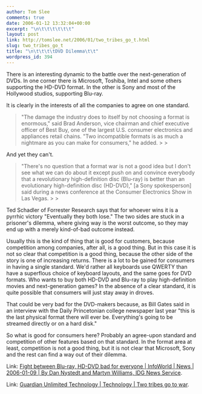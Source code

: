```yaml
---
author: Tom Slee
comments: true
date: 2006-01-12 13:32:04+00:00
excerpt: "\n\t\t\t\t\t\t"
layout: post
link: http://tomslee.net/2006/01/two_tribes_go_t.html
slug: two_tribes_go_t
title: "\n\t\t\t\tDVD Dilemma\t\t"
wordpress_id: 394
---
```



				

There is an interesting dynamic to the battle over the next-generation of DVDs. In one corner there is Microsoft, Toshiba, Intel and some others supporting the HD-DVD format. In the other is Sony and most of the Hollywood studios, supporting Blu-ray.




It is clearly in the interests of all the companies to agree on one standard. 

<blockquote>"The damage the industry does to itself by not
choosing a format is enormous," said Brad Anderson, vice chairman and
chief executive officer of Best Buy, one of the largest U.S. consumer
electronics and appliances retail chains. "Two incompatible formats is
as much a nightmare as you can make for consumers," he added.
> 
> </blockquote>

And yet they can't. 




<blockquote>"There's no question that a format war is not a
good idea but I don't see what we can do about it except push on and
convince everybody that a revolutionary high-definition disc (Blu-ray)
is better than an evolutionary high-definition disc (HD-DVD)," [a Sony spokesperson] said
during a news conference at the Consumer Electronics Show in Las Vegas.
> 
> </blockquote>

Ted Schadler of Forrester Research says that for whoever wins it is a pyrrhic victory "Eventually they both lose." The two sides are stuck in a prisoner's dilemma, where giving way is the worst outcome, so they may end up with a merely kind-of-bad outcome instead. 




Usually this is the kind of thing that is good for customers, because competition among companies, after all, is a good thing. But in this case it is not so clear that competition is a good thing, because the other side of the story is one of increasing returns. There is a lot to be gained for consumers in having a single standard. We'd rather all keyboards use QWERTY than have a superflous choice of keyboard layouts, and the same goes for DVD formats. Who wants to buy both HD-DVD and Blu-ray to play high-definition movies and next-generation games? In the absence of a clear standard, it is quite possible that consumers will just stay away in droves.




That could be very bad for the DVD-makers because, as Bill Gates said in an interview with the Daily Princetonian
college newspaper last year "this
is the last physical format there will ever be. Everything's going to
be streamed directly or on a hard disk."




So what is good for consumers here? Probably an agree-upon standard and competition of other features based on that standard. In the format area at least, competition is not a good thing, but it is not clear that Microsoft, Sony and the rest can find a way out of their dilemma.




Link: [Fight between Blu-ray, HD-DVD bad for everyone | InfoWorld | News | 2006-01-09 | By Dan Nystedt and Martyn Williams, IDG News Service](http://www.infoworld.com/article/06/01/09/73709_HNblurayhddvdfightbad_1.html).




Link: [Guardian Unlimited Technology | Technology | Two tribes go to war](http://technology.guardian.co.uk/weekly/story/0,16376,1683932,00.html).


		
